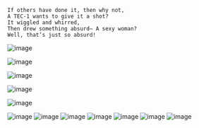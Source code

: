 ```
If others have done it, then why not,  
A TEC-1 wants to give it a shot?  
It wiggled and whirred,  
Then drew something absurd— A sexy woman?
Well, that’s just so absurd!
```




![image](https://github.com/user-attachments/assets/d8732c6b-4aae-4665-80e5-5897182e9ff4)

![image](https://github.com/user-attachments/assets/a3d721ed-4095-4fe4-9d8d-8c0aa3b17408)

![image](https://github.com/user-attachments/assets/d832b65c-69d6-44bd-8ea8-591d90a2b1b4)

![image](https://github.com/user-attachments/assets/775e450d-5ea2-4cd5-b793-40e3ebde8dc0)

![image](https://github.com/user-attachments/assets/6c4f1151-3009-424e-8627-a7f14fb35518)

![image](https://github.com/user-attachments/assets/d8fdccfd-4990-4bdd-b8a2-0b2332e72def)
![image](https://github.com/user-attachments/assets/53bcb731-db57-4d7a-a3af-5356d073999f)
![image](https://github.com/user-attachments/assets/8f7e860c-7963-41a7-a3c4-f15893e40575)
![image](https://github.com/user-attachments/assets/5c661ecc-ca36-4cf3-9b7b-3cef69e2eb55)
![image](https://github.com/user-attachments/assets/aa72861b-7e14-467f-92f8-6bd530153aec)
![image](https://github.com/user-attachments/assets/6889d5a4-80ed-403b-b04d-d0a9b6783159)
![image](https://github.com/user-attachments/assets/d2fd9fc2-d0ee-4d0a-b21b-002b60bf561e)
